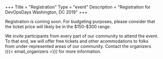 +++
Title = "Registration"
Type = "event"
Description = "Registration for DevOpsDays Washington, DC 2019"
+++

<!-- <div style="width:100%; text-align:left;"> -->
<p>
    Registration is coming soon.  For budgeting purposes, please consider that 
    the ticket price will likely be in the $150-$300 range.  
</p>
<p>
    We invite participants from every part of our community to attend the event.
    To that end, we will offer free tickets and other acommodations to folks 
    from under-represented areas of our community.  Contact the organizers 
    ({{< email_organizers >}}) for more information. 
</p>
<!-- </div> -->
